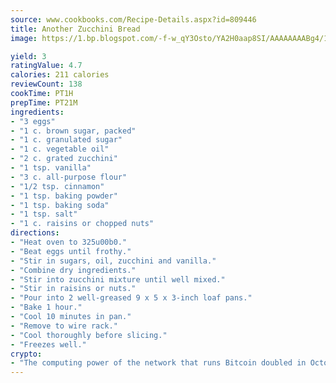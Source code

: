 ```yaml
---
source: www.cookbooks.com/Recipe-Details.aspx?id=809446
title: Another Zucchini Bread
image: https://1.bp.blogspot.com/-f-w_qY3Osto/YA2H0aap8SI/AAAAAAAABg4/17myAO5s9b8JksYvWDXpYkaDlcY0g6k_gCLcBGAsYHQ/s296/3.png

yield: 3
ratingValue: 4.7
calories: 211 calories
reviewCount: 138
cookTime: PT1H
prepTime: PT21M
ingredients:
- "3 eggs"
- "1 c. brown sugar, packed"
- "1 c. granulated sugar"
- "1 c. vegetable oil"
- "2 c. grated zucchini"
- "1 tsp. vanilla"
- "3 c. all-purpose flour"
- "1/2 tsp. cinnamon"
- "1 tsp. baking powder"
- "1 tsp. baking soda"
- "1 tsp. salt"
- "1 c. raisins or chopped nuts"
directions:
- "Heat oven to 325u00b0."
- "Beat eggs until frothy."
- "Stir in sugars, oil, zucchini and vanilla."
- "Combine dry ingredients."
- "Stir into zucchini mixture until well mixed."
- "Stir in raisins or nuts."
- "Pour into 2 well-greased 9 x 5 x 3-inch loaf pans."
- "Bake 1 hour."
- "Cool 10 minutes in pan."
- "Remove to wire rack."
- "Cool thoroughly before slicing."
- "Freezes well."
crypto:
- "The computing power of the network that runs Bitcoin doubled in October, pushing out all but the most dedicated miners."
---
```

